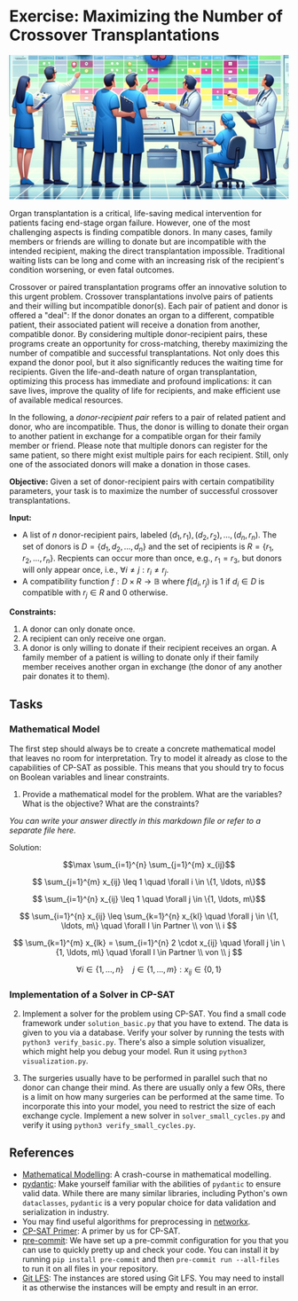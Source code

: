 # Exercise: Maximizing the Number of Crossover Transplantations

![Symbol Image](./.assets/dalle-transpl.png)

Organ transplantation is a critical, life-saving medical intervention for
patients facing end-stage organ failure. However, one of the most challenging
aspects is finding compatible donors. In many cases, family members or friends
are willing to donate but are incompatible with the intended recipient, making
the direct transplantation impossible. Traditional waiting lists can be long and
come with an increasing risk of the recipient's condition worsening, or even
fatal outcomes.

Crossover or paired transplantation programs offer an innovative solution to
this urgent problem. Crossover transplantations involve pairs of patients and
their willing but incompatible donor(s). Each pair of patient and donor is
offered a "deal": If the donor donates an organ to a different, compatible
patient, their associated patient will receive a donation from another,
compatible donor. By considering multiple donor-recipient pairs, these programs
create an opportunity for cross-matching, thereby maximizing the number of
compatible and successful transplantations. Not only does this expand the donor
pool, but it also significantly reduces the waiting time for recipients. Given
the life-and-death nature of organ transplantation, optimizing this process has
immediate and profound implications: it can save lives, improve the quality of
life for recipients, and make efficient use of available medical resources.

In the following, a _donor-recipient pair_ refers to a pair of related patient
and donor, who are incompatible. Thus, the donor is willing to donate their
organ to another patient in exchange for a compatible organ for their family
member or friend. Please note that multiple donors can register for the same
patient, so there might exist multiple pairs for each recipient. Still, only one
of the associated donors will make a donation in those cases.

**Objective:** Given a set of donor-recipient pairs with certain compatibility
parameters, your task is to maximize the number of successful crossover
transplantations.

**Input:**

- A list of $n$ donor-recipient pairs, labeled
  $(d_1, r_1), (d_2, r_2), \ldots, (d_n, r_n)$. The set of donors is
  $D = \{d_1, d_2, \ldots, d_n\}$ and the set of recipients is
  $R = \{r_1, r_2, \ldots, r_n\}$. Recpients can occur more than once, e.g.,
  $r_1=r_3$, but donors will only appear once, i.e.,
  $\forall i\not= j: r_i\not=r_j$.
- A compatibility function $f: D\times R \rightarrow \mathbb{B}$ where
  $f(d_i, r_j)$ is 1 if $d_i\in D$ is compatible with $r_j\in R$ and 0
  otherwise.

**Constraints:**

1. A donor can only donate once.
2. A recipient can only receive one organ.
3. A donor is only willing to donate if their recipient receives an organ. A
   family member of a patient is willing to donate only if their family member
   receives another organ in exchange (the donor of any another pair donates it
   to them).

## Tasks

### Mathematical Model

The first step should always be to create a concrete mathematical model that
leaves no room for interpretation. Try to model it already as close to the
capabilities of CP-SAT as possible. This means that you should try to focus on
Boolean variables and linear constraints.

1. Provide a mathematical model for the problem. What are the variables? What is
   the objective? What are the constraints?

_You can write your answer directly in this markdown file or refer to a separate
file here._

Solution: 

$$\max \sum_{i=1}^{n} \sum_{j=1}^{m} x_{ij}$$


$$ \sum_{j=1}^{m} x_{ij} \leq 1 \quad \forall i \in \{1, \ldots, n\}$$

$$ \sum_{i=1}^{n} x_{ij} \leq 1 \quad \forall j \in \{1, \ldots, m\}$$

$$ \sum_{i=1}^{n} x_{ij} \leq \sum_{k=1}^{n} x_{kl} \quad \forall j \in \{1, \ldots, m\} \quad \forall l \in Partner \\ von \\ i $$

$$ \sum_{k=1}^{m} x_{lk} = \sum_{i=1}^{n} 2 \cdot x_{ij} \quad \forall j \in \{1, \ldots, m\} \quad \forall l \in Partner \\ von \\ j $$

$$\forall i \in \{1, \ldots, n\}  \quad j \in \{1, \ldots, m\}: x_{ij} \in \{0,1\}$$ 

<!-- ADD YOUR ANSWER HERE -->

### Implementation of a Solver in CP-SAT

2. Implement a solver for the problem using CP-SAT. You find a small code
   framework under `solution_basic.py` that you have to extend. The data is
   given to you via a database. Verify your solver by running the tests with
   `python3 verify_basic.py`. There's also a simple solution visualizer, which
   might help you debug your model. Run it using `python3 visualization.py`.

3. The surgeries usually have to be performed in parallel such that no donor can
   change their mind. As there are usually only a few ORs, there is a limit on
   how many surgeries can be performed at the same time. To incorporate this
   into your model, you need to restrict the size of each exchange cycle.
   Implement a new solver in `solver_small_cycles.py` and verify it using
   `python3 verify_small_cycles.py`.

## References

- [Mathematical Modelling](https://www.gurobi.com/resources/math-programming-modeling-basics/):
  A crash-course in mathematical modelling.
- [pydantic](https://docs.pydantic.dev/latest/): Make yourself familiar with the
  abilities of `pydantic` to ensure valid data. While there are many similar
  libraries, including Python's own `dataclasses`, `pydantic` is a very popular
  choice for data validation and serialization in industry.
- You may find useful algorithms for preprocessing in
  [networkx](https://networkx.org/documentation/stable/reference/algorithms/index.html).
- [CP-SAT Primer](https://github.com/d-krupke/cpsat-primer): A primer by us for
  CP-SAT.
- [pre-commit](https://pre-commit.com/): We have set up a pre-commit
  configuration for you that you can use to quickly pretty up and check your
  code. You can install it by running `pip install pre-commit` and then
  `pre-commit run --all-files` to run it on all files in your repository.
- [Git LFS](https://git-lfs.com/): The instances are stored using Git LFS. You
  may need to install it as otherwise the instances will be empty and result in
  an error.
